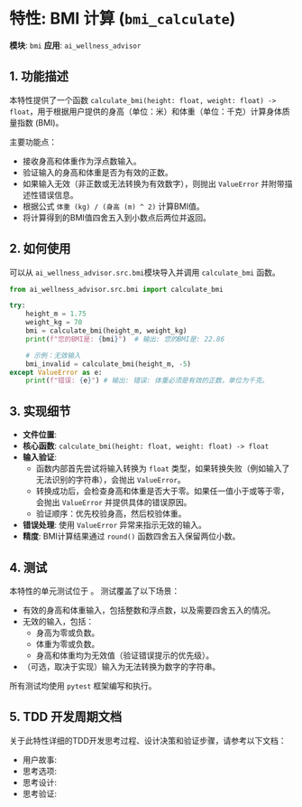 # 特性: BMI 计算 (`bmi_calculate`)

**模块**: `bmi`
**应用**: `ai_wellness_advisor`

## 1. 功能描述

本特性提供了一个函数 `calculate_bmi(height: float, weight: float) -> float`，用于根据用户提供的身高（单位：米）和体重（单位：千克）计算身体质量指数 (BMI)。

主要功能点：
*   接收身高和体重作为浮点数输入。
*   验证输入的身高和体重是否为有效的正数。
*   如果输入无效（非正数或无法转换为有效数字），则抛出 `ValueError` 并附带描述性错误信息。
*   根据公式 `体重 (kg) / (身高 (m) ^ 2)` 计算BMI值。
*   将计算得到的BMI值四舍五入到小数点后两位并返回。

## 2. 如何使用

可以从 `ai_wellness_advisor.src.bmi`模块导入并调用 `calculate_bmi` 函数。

```python
from ai_wellness_advisor.src.bmi import calculate_bmi

try:
    height_m = 1.75
    weight_kg = 70
    bmi = calculate_bmi(height_m, weight_kg)
    print(f"您的BMI是: {bmi}")  # 输出: 您的BMI是: 22.86

    # 示例：无效输入
    bmi_invalid = calculate_bmi(height_m, -5)
except ValueError as e:
    print(f"错误: {e}") # 输出: 错误: 体重必须是有效的正数，单位为千克。

```

## 3. 实现细节

*   **文件位置**: <mcfile name="bmi_calculate.py" path="/Users/bowhead/ai_dev_exercise_tdd/ai_wellness_advisor/src/bmi/bmi_calculate.py"></mcfile>
*   **核心函数**: `calculate_bmi(height: float, weight: float) -> float`
*   **输入验证**:
    *   函数内部首先尝试将输入转换为 `float` 类型，如果转换失败（例如输入了无法识别的字符串），会抛出 `ValueError`。
    *   转换成功后，会检查身高和体重是否大于零。如果任一值小于或等于零，会抛出 `ValueError` 并提供具体的错误原因。
    *   验证顺序：优先校验身高，然后校验体重。
*   **错误处理**: 使用 `ValueError` 异常来指示无效的输入。
*   **精度**: BMI计算结果通过 `round()` 函数四舍五入保留两位小数。

## 4. 测试

本特性的单元测试位于 <mcfile name="test_bmi_calculate.py" path="/Users/bowhead/ai_dev_exercise_tdd/ai_wellness_advisor/tests/bmi/test_bmi_calculate.py"></mcfile>。
测试覆盖了以下场景：
*   有效的身高和体重输入，包括整数和浮点数，以及需要四舍五入的情况。
*   无效的输入，包括：
    *   身高为零或负数。
    *   体重为零或负数。
    *   身高和体重均为无效值（验证错误提示的优先级）。
*   （可选，取决于实现）输入为无法转换为数字的字符串。

所有测试均使用 `pytest` 框架编写和执行。

## 5. TDD 开发周期文档

关于此特性详细的TDD开发思考过程、设计决策和验证步骤，请参考以下文档：
*   用户故事: <mcfile name="_user_story_bmi_calculate.md" path="/Users/bowhead/ai_dev_exercise_tdd/ai_wellness_advisor/dev_cycles/bmi/ExTDD_01_BMICalculation/_user_story_bmi_calculate.md"></mcfile>
*   思考选项: <mcfile name="_s1_think_options_bmi_calculate.md" path="/Users/bowhead/ai_dev_exercise_tdd/ai_wellness_advisor/dev_cycles/bmi/ExTDD_01_BMICalculation/_s1_think_options_bmi_calculate.md"></mcfile>
*   思考设计: <mcfile name="_s2_think_design_bmi_calculate.md" path="/Users/bowhead/ai_dev_exercise_tdd/ai_wellness_advisor/dev_cycles/bmi/ExTDD_01_BMICalculation/_s2_think_design_bmi_calculate.md"></mcfile>
*   思考验证: <mcfile name="_s3_think_validation_bmi_calculate.md" path="/Users/bowhead/ai_dev_exercise_tdd/ai_wellness_advisor/dev_cycles/bmi/ExTDD_01_BMICalculation/_s3_think_validation_bmi_calculate.md"></mcfile>